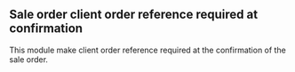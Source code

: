 Sale order client order reference required at confirmation
----------------------------------------------------------
This module make client order reference required at the confirmation of the sale order.